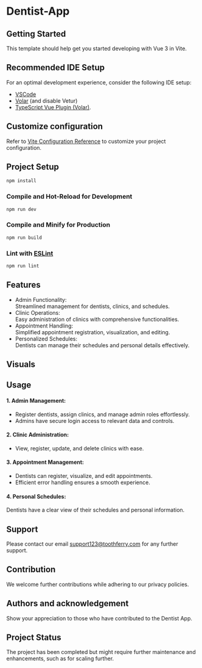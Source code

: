 # Dentist-App

## Getting Started

This template should help get you started developing with Vue 3 in Vite.

## Recommended IDE Setup
For an optimal development experience, consider the following IDE setup:

- [VSCode](https://code.visualstudio.com/) 
- [Volar](https://marketplace.visualstudio.com/items?itemName=Vue.volar) (and disable Vetur) 
- [TypeScript Vue Plugin (Volar)](https://marketplace.visualstudio.com/items?itemName=Vue.vscode-typescript-vue-plugin).

## Customize configuration

Refer to [Vite Configuration Reference](https://vitejs.dev/config/) to customize your project configuration.

## Project Setup

```sh
npm install
```

### Compile and Hot-Reload for Development

```sh
npm run dev
```

### Compile and Minify for Production

```sh
npm run build
```

### Lint with [ESLint](https://eslint.org/)

```sh
npm run lint
```
## Features
- Admin Functionality: <br>Streamlined management for dentists, clinics, and schedules.
- Clinic Operations: <br>Easy administration of clinics with comprehensive functionalities.
- Appointment Handling: <br>Simplified appointment registration, visualization, and editing.
- Personalized Schedules: <br>Dentists can manage their schedules and personal details effectively.
## Visuals


## Usage
#### 1. Admin Management:

- Register dentists, assign clinics, and manage admin roles effortlessly.
- Admins have secure login access to relevant data and controls.

#### 2. Clinic Administration:

- View, register, update, and delete clinics with ease.

#### 3. Appointment Management:

- Dentists can register, visualize, and edit appointments.
- Efficient error handling ensures a smooth experience.

#### 4. Personal Schedules: 
Dentists have a clear view of their schedules and personal information.


## Support
Please contact our email support123@toothferry.com for any further support.



## Contribution
We welcome further contributions while adhering to our privacy policies.

## Authors and acknowledgement
Show your appreciation to those who have contributed to the Dentist App.

## Project Status
The project has been completed but might require further maintenance and enhancements, such as for scaling further.




